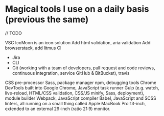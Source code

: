 # Magical tools I use on a daily basis (previous the same)

// TODO

VSC
 IcoMoon is an icon solution
Add html validation, aria validation
Add browserstack, add litmus
CI
- Jira
- CLI
- Git (working with a team of developers, pull request and code reviews, continuous integration, service GitHub & BitBucket),
travis

CSS pre-processor Sass,
package manager npm,
debugging tools Chrome DevTools built into Google Chrome,
JavaScript task runner Gulp (e.g. watch, live-reload, HTML/CSS validation, CSS/JS minify, Sass, deployment), module builder Webpack,
JavaScript compiler Babel,
JavaScript and SCSS linters,
all running on a small thing called Apple MacBook Pro 13-inch, extended to an external 29-inch (ratio 21:9) monitor.
